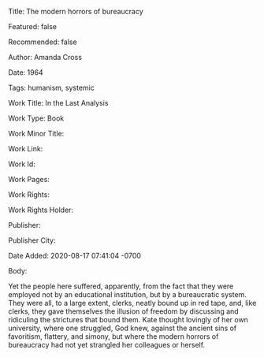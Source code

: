 Title: The modern horrors of bureaucracy

Featured: false

Recommended: false

Author: Amanda Cross

Date: 1964

Tags: humanism, systemic

Work Title: In the Last Analysis

Work Type: Book

Work Minor Title:  

Work Link: 

Work Id:  

Work Pages:  

Work Rights:  

Work Rights Holder:  

Publisher:  

Publisher City:  

Date Added: 2020-08-17 07:41:04 -0700

Body:

Yet the people here suffered, apparently, from the fact that they were employed not by an educational institution, but by a bureaucratic system. They were all, to a large extent, clerks, neatly bound up in red tape, and, like clerks, they gave themselves the illusion of freedom by discussing and ridiculing the strictures that bound them. Kate thought lovingly of her own university, where one struggled, God knew, against the ancient sins of favoritism, flattery, and simony, but where the modern horrors of bureaucracy had not yet strangled her colleagues or herself. 


